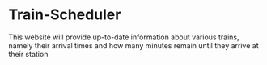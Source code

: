 # Train-Scheduler
This website will provide up-to-date information about various trains, namely their arrival times and how many minutes remain until they arrive at their station
